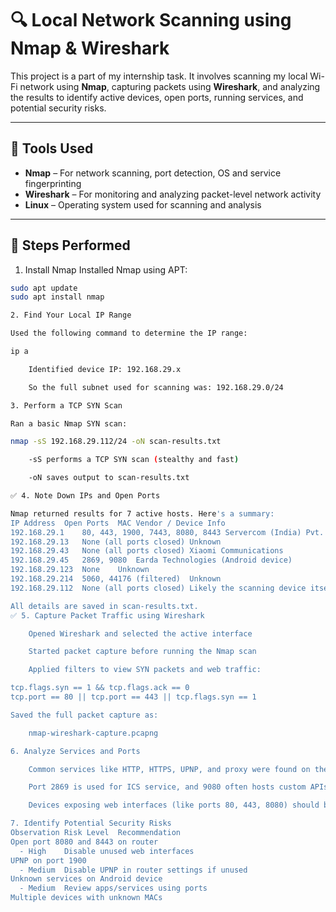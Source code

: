 # 🔍 Local Network Scanning using Nmap & Wireshark

This project is a part of my internship task. It involves scanning my local Wi-Fi network using **Nmap**, capturing packets using **Wireshark**, and analyzing the results to identify active devices, open ports, running services, and potential security risks.

---

## 🧰 Tools Used

- **Nmap** – For network scanning, port detection, OS and service fingerprinting
- **Wireshark** – For monitoring and analyzing packet-level network activity
- **Linux** – Operating system used for scanning and analysis

---

## 📝 Steps Performed

1. Install Nmap
Installed Nmap using APT:
```bash
sudo apt update
sudo apt install nmap

2. Find Your Local IP Range

Used the following command to determine the IP range:

ip a

    Identified device IP: 192.168.29.x

    So the full subnet used for scanning was: 192.168.29.0/24

3. Perform a TCP SYN Scan

Ran a basic Nmap SYN scan:

nmap -sS 192.168.29.112/24 -oN scan-results.txt

    -sS performs a TCP SYN scan (stealthy and fast)

    -oN saves output to scan-results.txt

✅ 4. Note Down IPs and Open Ports

Nmap returned results for 7 active hosts. Here's a summary:
IP Address	Open Ports	MAC Vendor / Device Info
192.168.29.1	80, 443, 1900, 7443, 8080, 8443	Servercom (India) Pvt. Ltd (Router)
192.168.29.13	None (all ports closed)	Unknown
192.168.29.43	None (all ports closed)	Xiaomi Communications
192.168.29.45	2869, 9080	Earda Technologies (Android device)
192.168.29.123	None	Unknown
192.168.29.214	5060, 44176 (filtered)	Unknown
192.168.29.112	None (all ports closed)	Likely the scanning device itself

All details are saved in scan-results.txt.
✅ 5. Capture Packet Traffic using Wireshark

    Opened Wireshark and selected the active interface

    Started packet capture before running the Nmap scan

    Applied filters to view SYN packets and web traffic:

tcp.flags.syn == 1 && tcp.flags.ack == 0
tcp.port == 80 || tcp.port == 443 || tcp.flags.syn == 1

Saved the full packet capture as:

    nmap-wireshark-capture.pcapng

6. Analyze Services and Ports

    Common services like HTTP, HTTPS, UPNP, and proxy were found on the router.

    Port 2869 is used for ICS service, and 9080 often hosts custom APIs.

    Devices exposing web interfaces (like ports 80, 443, 8080) should be checked for vulnerabilities.

7. Identify Potential Security Risks
Observation	Risk Level	Recommendation
Open port 8080 and 8443 on router	
  - High	Disable unused web interfaces
UPNP on port 1900	
  - Medium	Disable UPNP in router settings if unused
Unknown services on Android device	
  - Medium	Review apps/services using ports
Multiple devices with unknown MACs
